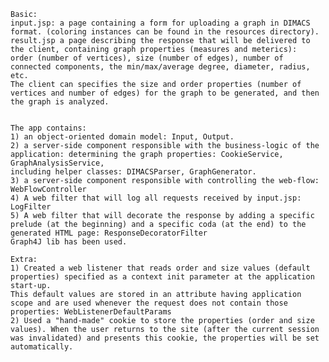 
    Basic:
    input.jsp: a page containing a form for uploading a graph in DIMACS format. (coloring instances can be found in the resources directory).
    result.jsp a page describing the response that will be delivered to the client, containing graph properties (measures and meterics):
    order (number of vertices), size (number of edges), number of connected components, the min/max/average degree, diameter, radius, etc. 
    The client can specifies the size and order properties (number of vertices and number of edges) for the graph to be generated, and then
    the graph is analyzed. 


    The app contains:
    1) an object-oriented domain model: Input, Output.
    2) a server-side component responsible with the business-logic of the application: determining the graph properties: CookieService, GraphAnalysisService, 
    including helper classes: DIMACSParser, GraphGenerator.
    3) a server-side component responsible with controlling the web-flow: WebFlowController
    4) A web filter that will log all requests received by input.jsp: LogFilter
    5) A web filter that will decorate the response by adding a specific prelude (at the beginning) and a specific coda (at the end) to the generated HTML page: ResponseDecoratorFilter
    Graph4J lib has been used.

    Extra:
    1) Created a web listener that reads order and size values (default properties) specified as a context init parameter at the application start-up. 
    This default values are stored in an attribute having application scope and are used whenever the request does not contain those properties: WebListenerDefaultParams
    2) Used a "hand-made" cookie to store the properties (order and size values). When the user returns to the site (after the current session was invalidated) and presents this cookie, the properties will be set automatically. 
